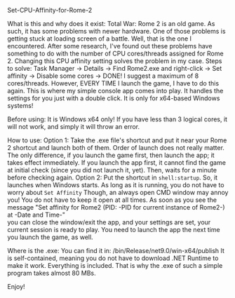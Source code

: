 Set-CPU-Affinity-for-Rome-2

What is this and why does it exist:
    Total War: Rome 2 is an old game. As such, it has some problems with newer hardware.
    One of those problems is getting stuck at loading screen of a battle. Well, that is the one I encountered. 
    After some research, I've found out these problems have something to do with the number of CPU cores/threads assigned for Rome 2.
    Changing this CPU affinity setting solves the problem in my case. Steps to solve:
        Task Manager -> Details -> Find Rome2.exe and right-click -> Set affinity -> Disable some cores -> DONE!
        I suggest a maximum of 8 cores/threads.
    However, EVERY TIME I launch the game, I have to do this again.
    This is where my simple console app comes into play. It handles the settings for you just with a double click.
    It is only for x64-based Windows systems!

Before using:
    It is Windows x64 only!
    If you have less than 3 logical cores, it will not work, and simply it will throw an error.
    
How to use:
    Option 1: Take the .exe file's shortcut and put it near your Rome 2 shortcut and launch both of them. Order of launch does not really matter. 
    The only difference, if you launch the game first, then launch the app; it takes effect immediately. 
    If you launch the app first, it cannot find the game at initial check (since you did not launch it, yet). Then, waits for a minute before checking again.
    Option 2: Put the shortcut in `shell:startup`. So, it launches when Windows starts. As long as it is running, you do not have to worry about `Set Affinity`
    Though, an always open CMD window may annoy you!
    You do not have to keep it open at all times. As soon as you see the message "Set affinity for Rome2 (PID: -PID for current instance of Rome2-) at -Date and Time-"   
    you can close the window/exit the app, and your settings are set, your current session is ready to play. You need to launch the app the next time you launch the game, as well.

Where is the .exe:
    You can find it in: /bin/Release/net9.0/win-x64/publish
    It is self-contained, meaning you do not have to download .NET Runtime to make it work. Everything is included. That is why the .exe of such a simple program takes almost 80 MBs.

Enjoy!
